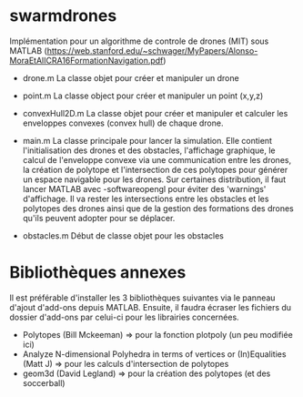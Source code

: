 # swarmdrones
Implémentation pour un algorithme de controle de drones (MIT) sous MATLAB
(https://web.stanford.edu/~schwager/MyPapers/Alonso-MoraEtAlICRA16FormationNavigation.pdf)

- drone.m
La classe objet pour créer et manipuler un drone

- point.m
La classe object pour créer et manipuler un point (x,y,z)

- convexHull2D.m
La classe objet pour créer et manipuler et calculer les enveloppes convexes (convex hull) de chaque drone.

- main.m
La classe principale pour lancer la simulation.
Elle contient l'initialisation des drones et des obstacles, l'affichage graphique, le calcul de l'enveloppe convexe via une communication entre les drones, la création de polytope et l'intersection de ces polytopes pour générer un espace navigable pour les drones.
Sur certaines distribution, il faut lancer MATLAB avec -softwareopengl pour éviter des 'warnings' d'affichage.
Il va rester les intersections entre les obstacles et les polytopes des drones ainsi que de la gestion des formations des drones qu'ils peuvent adopter pour se déplacer.

- obstacles.m
Début de classe objet pour les obstacles



# Bibliothèques annexes
Il est préférable d'installer les 3 bibliothèques suivantes via le panneau d'ajout d'add-ons depuis MATLAB. Ensuite, il faudra écraser les fichiers du dossier d'add-ons par celui-ci pour les librairies concernées.
- Polytopes (Bill Mckeeman) => pour la fonction plotpoly (un peu modifiée ici)
- Analyze N-dimensional Polyhedra in terms of vertices or (In)Equalities (Matt J) => pour les calculs d'intersection de polytopes
- geom3d (David Legland) => pour la création des polytopes (et des soccerball)
